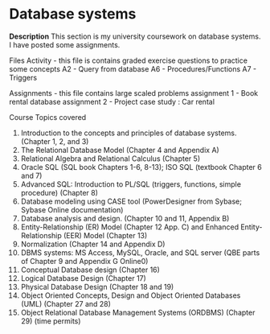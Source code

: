 # Database systems
**Description**
This section is my university coursework on database systems.
I have posted some assignments.

Files 
Activity - this file is contains graded exercise questions to practice some concepts
A2 - Query from database
A6 - Procedures/Functions
A7 - Triggers

Assignments - this file contains large scaled problems
assignment 1 - Book rental database 
assignment 2 - Project case study : Car rental 

Course Topics covered
1.	Introduction to the concepts and principles of database systems.  (Chapter 1, 2, and 3)
2.	The Relational Database Model (Chapter 4 and Appendix A)
3.	Relational Algebra and Relational Calculus (Chapter 5)
4.	Oracle SQL (SQL book Chapters 1-6, 8-13); ISO SQL  (textbook Chapter 6 and 7)
5.	Advanced SQL: Introduction to PL/SQL (triggers, functions, simple procedure)  (Chapter 8)
6.	Database modeling using CASE tool (PowerDesigner from Sybase; Sybase Online documentation) 
7.	Database analysis and design.  (Chapter 10 and 11, Appendix B)
8.	Entity-Relationship (ER) Model (Chapter 12 App. C) and Enhanced Entity-Relationship (EER) Model (Chapter 13)
9.	Normalization (Chapter 14 and Appendix D)  
10.	DBMS systems: MS Access, MySQL, Oracle, and SQL server (QBE parts of Chapter 9 and Appendix G Online0)
11.	Conceptual Database design (Chapter 16)
12.	Logical Database Design (Chapter 17)
13.	Physical Database Design (Chapter 18 and 19)
14.	Object Oriented Concepts, Design and Object Oriented Databases (UML) (Chapter 27 and 28)
15.	Object Relational Database Management Systems (ORDBMS) (Chapter 29) (time permits)

